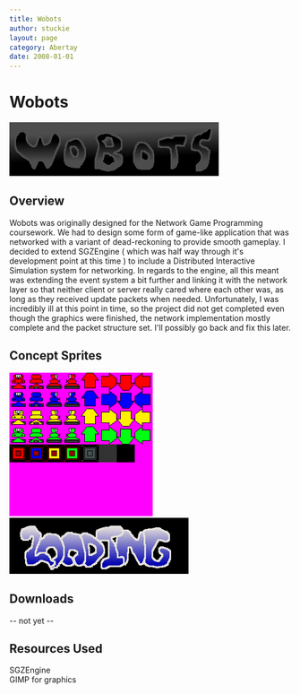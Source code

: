 ```yaml
---
title: Wobots
author: stuckie
layout: page
category: Abertay
date: 2008-01-01
---
```

# Wobots
![title](title.png)
    
## Overview
Wobots was originally designed for the Network Game Programming coursework.
We had to design some form of game-like application that was networked with a variant of dead-reckoning to provide smooth gameplay.
I decided to extend SGZEngine ( which was half way through it's development point at this time ) to include a Distributed Interactive Simulation system for networking. In regards to the engine, all this meant was extending the event system a bit further and linking it with the network layer so that neither client or server really cared where each other was, as long as they received update packets when needed.
Unfortunately, I was incredibly ill at this point in time, so the project did not get completed even though the graphics were finished, the network implementation mostly complete and the packet structure set.
I'll possibly go back and fix this later.

## Concept Sprites
![sprites](sprites.bmp)
![loading](loading.png)

## Downloads
-- not yet --

## Resources Used
SGZEngine<br />
GIMP for graphics
